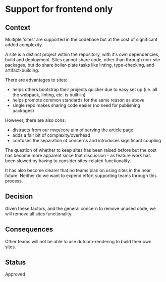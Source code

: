 # Support for frontend only

## Context

Multiple 'sites' are supported in the codebase but at the cost of
significant added complexity.

A site is a distinct project within the repository, with it's own
dependencies, build and deployment. Sites cannot share code, other
than through non-site packages, but do share boiler-plate tasks like
linting, type-checking, and artifact-building.

There are advantages to sites:

* helps others bootstrap their projects quicker due to easy set up
  (i.e. all the webpack, linting, etc. is built-in)
* helps promote common standards for the same reason as above
* single repo makes sharing code easier (no need for publishing
  packages)

However, there are also cons:

* distracts from our mvp/core aim of serving the article page
* adds a fair bit of complexity/overhead
* confuses the separation of concerns and introduces significant
  coupling

The question of whether to keep sites has been raised before but the
cost has become more apparent since that discussion - as feature work
has been slowed by having to consider sites-related functionality.

It has also become clearer that no teams plan on using
sites in the near future. Neither do we want to expend effort
supporting teams through this process.

## Decision

Given these factors, and the general concern to remove unused code, we
will remove all sites functionality.

## Consequences

Other teams will not be able to use dotcom-rendering to build their
own sites.

## Status

Approved
